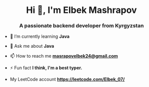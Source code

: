 <h1 align="center">Hi 👋, I'm Elbek Mashrapov</h1>
<h3 align="center">A passionate backend developer from Kyrgyzstan</h3>

- 🌱 I’m currently learning **Java**

- 💬 Ask me about **Java**

- 📫 How to reach me **masrapovelbek24@gmail.com**

- ⚡ Fun fact **I think, I'm a best typer.**
- My LeetCode account **https://leetcode.com/Elbek_07/**
